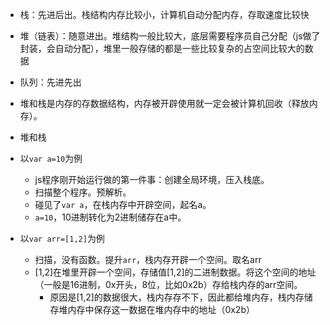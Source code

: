 - 栈：先进后出。栈结构内存比较小，计算机自动分配内存，存取速度比较快

- 堆（链表）：随意进出。堆结构一般比较大，底层需要程序员自己分配（js做了封装，会自动分配），堆里一般存储的都是一些比较复杂的占空间比较大的数据

- 队列：先进先出

- 堆和栈是内存的存数据结构，内存被开辟使用就一定会被计算机回收（释放内存）。





- 堆和栈
- 以`var a=10`为例
  - js程序刚开始运行做的第一件事：创建全局环境，压入栈底。
  - 扫描整个程序。预解析。
  - 碰见了`var a`，在栈内存中开辟空间，起名a。
  - `a=10`，10进制转化为2进制储存在a中。

- 以`var arr=[1,2]`为例
  - 扫描，没有函数。提升`arr`，栈内存开辟一个空间。取名arr
  - [1,2]在堆里开辟一个空间，存储值[1,2]的二进制数据。将这个空间的地址（一般是16进制，0x开头，8位，比如0x2b）存给栈内存的arr空间。
    - 原因是[1,2]的数据很大，栈内存存不下，因此都给堆内存，栈内存储存堆内存中保存这一数据在堆内存中的地址（0x2b）

